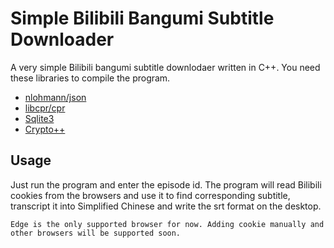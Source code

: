 # Simple Bilibili Bangumi Subtitle Downloader

A very simple Bilibili bangumi subtitle downlodaer written in C++. You need these libraries to compile the program.

- [nlohmann/json](https://github.com/nlohmann/json)
- [libcpr/cpr](https://github.com/libcpr/cpr)
- [Sqlite3](https://www.sqlite.org)
- [Crypto++](https://www.cryptopp.com)

## Usage

Just run the program and enter the episode id. The program will read Bilibili cookies from the browsers and use it to find corresponding subtitle, transcript it into Simplified Chinese and write the srt format on the desktop.

```Edge is the only supported browser for now. Adding cookie manually and other browsers will be supported soon.```
